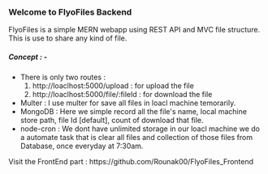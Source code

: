 <h3>Welcome to FlyoFiles Backend</h3>
<p>FlyoFiles is a simple MERN webapp using REST API and MVC file structure. This is use to share any kind of file.</p>

<h5>Concept : -</h5>
<ul>
  <li>There is only two routes :<br/>
        <ol>
           <li> http://loaclhost:5000/upload : for upload the file </li>
           <li> http://loaclhost:5000/file/:fileId : for download the file</li>
        </ol>
  </li>
  <li>
     Multer : I use multer for save all files in loacl machine temorarily.
  </li>
  <li>
     MongoDB : Here we simple record all the file's name, local machine store path, file Id [default], count of download that file.
  </li>
  <li>
     node-cron : We dont have unlimited storage in our loacl machine we do a automate task that is clear all files and collection of those files from Database, once everyday at 7:30am.
  </li>
</ul>

<p>Visit the FrontEnd part : https://github.com/Rounak00/FlyoFiles_Frontend</p>
